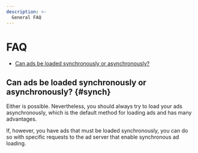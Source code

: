 ```yaml
---
description: >-
  General FAQ
---
```


# FAQ

* [Can ads be loaded synchronously or asynchronously?](#synch)

## Can ads be loaded synchronously or asynchronously? {#synch}

Either is possible. Nevertheless, you should always try to load your ads asynchronously, which is the default method for loading ads and has many advantages. 

If, however, you have ads that must be loaded synchronously, you can do so with specific requests to the ad server that enable synchronous ad loading.
